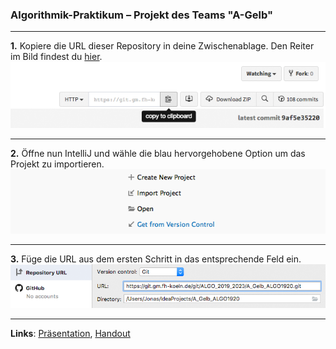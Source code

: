 ### Algorithmik-Praktikum – Projekt des Teams "A-Gelb"
---

**1.** Kopiere die URL dieser Repository in deine Zwischenablage. Den Reiter im Bild findest du [hier](#pull-request-area).  
![URL kopieren](docs/readme/1-copy-clone-url.png)

---
**2.** Öffne nun IntelliJ und wähle die blau hervorgehobene Option um das Projekt zu importieren.
![Projekt importieren](docs/readme/2-choose-version-control.png)

---
**3.** Füge die URL aus dem ersten Schritt in das entsprechende Feld ein.
![URL einfügen](docs/readme/3-paste-clone-url.png)

---
__Links__: [Präsentation](docs/Pra%CC%88sentation.pptx), [Handout](docs/Handout.pdf)
